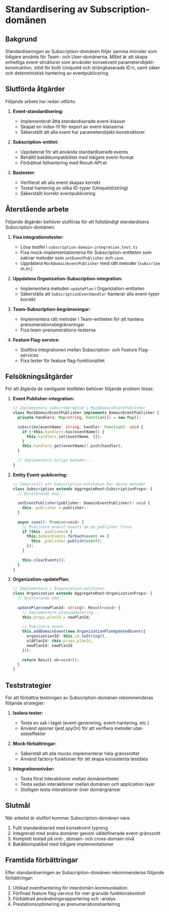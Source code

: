 # Standardisering av Subscription-domänen

## Bakgrund

Standardiseringen av Subscription-domänen följer samma mönster som tidigare använts för Team- och User-domänerna. Målet är att skapa enhetliga event-strukturer som använder konsekvent parameterobjekt-konstruktion, stöd för both UniqueId och strängbaserade ID:n, samt säker och deterministisk hantering av eventpublicering.

## Slutförda åtgärder

Följande arbete har redan utförts:

1. **Event-standardisering:**
   - Implementerat åtta standardiserade event-klasser
   - Skapat en index-fil för export av event-klasserna
   - Säkerställt att alla event har parameterobjekt-konstruktorer

2. **Subscription-entitet:**
   - Uppdaterat för att använda standardiserade events
   - Behållit bakåtkompatibilitet med tidigare event-format
   - Förbättrat felhantering med Result-API:et

3. **Bastester:**
   - Verifierat att alla event skapas korrekt
   - Testat hantering av olika ID-typer (UniqueId/string)
   - Säkerställt korrekt eventpublicering

## Återstående arbete

Följande åtgärder behöver slutföras för att fullständigt standardisera Subscription-domänen:

1. **Fixa integrationstester:**
   - Lösa testfel i `subscription-domain-integration.test.ts`
   - Fixa mock-implementationerna för Subscription-entiteten som saknar metoder som `setEventPublisher` och `save`
   - Uppdatera `MockDomainEventPublisher` med rätt metoder (`subscribe` m.m.)

2. **Uppdatera Organization-Subscription-integration:**
   - Implementera metoden `updatePlan` i Organization-entiteten
   - Säkerställa att `SubscriptionEventHandler` hanterar alla event-typer korrekt

3. **Team-Subscription-begränsningar:**
   - Implementera rätt metoder i Team-entiteten för att hantera prenumerationsbegränsningar
   - Fixa team-prenumerations-testerna

4. **Feature Flag-service:**
   - Slutföra integrationen mellan Subscription- och Feature Flag-services
   - Fixa tester för feature flag-funktionalitet

## Felsökningsåtgärder

För att åtgärda de vanligaste testfelen behöver följande problem lösas:

1. **Event Publisher-integration:**
   ```typescript
   // Implementera subscribe-metod i MockDomainEventPublisher
   class MockDomainEventPublisher implements DomainEventPublisher {
     private handlers: Map<string, Function[]> = new Map();
     
     subscribe(eventName: string, handler: Function): void {
       if (!this.handlers.has(eventName)) {
         this.handlers.set(eventName, []);
       }
       this.handlers.get(eventName)?.push(handler);
     }
     
     // Implementera övriga metoder...
   }
   ```

2. **Entity Event-publicering:**
   ```typescript
   // Säkerställ att Subscription-entiteten har dessa metoder
   class Subscription extends AggregateRoot<SubscriptionProps> {
     // Existerande kod...
     
     setEventPublisher(publisher: DomainEventPublisher): void {
       this._publisher = publisher;
     }
     
     async save(): Promise<void> {
       // Publicera endast events om en publisher finns
       if (this._publisher) {
         this.domainEvents.forEach(event => {
           this._publisher.publish(event);
         });
       }
       
       this.clearEvents();
     }
   }
   ```

3. **Organization-updatePlan:**
   ```typescript
   // Implementera i Organization-entiteten
   class Organization extends AggregateRoot<OrganizationProps> {
     // Existerande kod...
     
     updatePlan(newPlanId: string): Result<void> {
       // Implementera planuppdatering...
       this.props.planId = newPlanId;
       
       // Publicera event
       this.addDomainEvent(new OrganizationPlanUpdatedEvent({
         organizationId: this.id.toString(),
         oldPlanId: this.props.planId,
         newPlanId: newPlanId
       }));
       
       return Result.ok<void>();
     }
   }
   ```

## Teststrategier

För att förbättra testningen av Subscription-domänen rekommenderas följande strategier:

1. **Isolera tester:**
   - Testa en sak i taget (event-generering, event-hantering, etc.)
   - Använd spioner (jest.spyOn) för att verifiera metoder utan sidoeffekter

2. **Mock-förbättringar:**
   - Säkerställ att alla mocks implementerar hela gränssnittet
   - Använd factory-funktioner för att skapa konsistenta testdata

3. **Integrationsnivåer:**
   - Testa först interaktioner mellan domänentiteter
   - Testa sedan interaktioner mellan domänen och application layer
   - Slutligen testa interaktioner över domängränser

## Slutmål

När arbetet är slutfört kommer Subscription-domänen vara:

1. Fullt standardiserad med konsekvent typning
2. Integrerad med andra domäner genom väldefinerade event-gränssnitt
3. Komplett testad på unit-, domain- och cross-domain-nivå
4. Bakåtkompatibel med tidigare implementationer

## Framtida förbättringar

Efter standardiseringen av Subscription-domänen rekommenderas följande förbättringar:

1. Utökad eventhantering för interdomän-kommunikation
2. Förfinad feature flag-service för mer granulär funktionskontroll
3. Förbättrad användningsrapportering och -analys
4. Prestationsoptimering av prenumerationshantering 